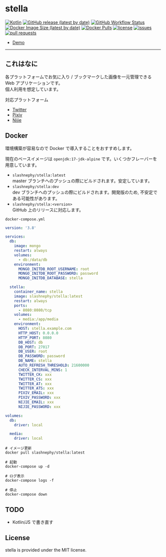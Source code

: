# stella

[![Kotlin](https://img.shields.io/badge/Kotlin-1.4.30-blue)](https://kotlinlang.org)
[![GitHub release (latest by date)](https://img.shields.io/github/v/release/SlashNephy/stella)](https://github.com/SlashNephy/stella/releases)
[![GitHub Workflow Status](https://img.shields.io/github/workflow/status/SlashNephy/stella/Docker)](https://hub.docker.com/r/slashnephy/stella)
[![Docker Image Size (latest by date)](https://img.shields.io/docker/image-size/slashnephy/stella)](https://hub.docker.com/r/slashnephy/stella)
[![Docker Pulls](https://img.shields.io/docker/pulls/slashnephy/stella)](https://hub.docker.com/r/slashnephy/stella)
[![license](https://img.shields.io/github/license/SlashNephy/stella)](https://github.com/SlashNephy/stella/blob/master/LICENSE)
[![issues](https://img.shields.io/github/issues/SlashNephy/stella)](https://github.com/SlashNephy/stella/issues)
[![pull requests](https://img.shields.io/github/issues-pr/SlashNephy/stella)](https://github.com/SlashNephy/stella/pulls)

- [Demo](https://stella.starry.blue)

---

## これはなに
各プラットフォームでお気に入り / ブックマークした画像を一元管理できる Web アプリケーションです。  
個人利用を想定しています。

対応プラットフォーム
- [Twitter](https://twitter.com)
- [Pixiv](https://pixiv.net)
- [Nijie](https://nijie.info)

## Docker

環境構築が容易なので Docker で導入することをおすすめします。

現在のベースイメージは `openjdk:17-jdk-alpine` です。いくつかフレーバーを用意しています。

- `slashnephy/stella:latest`  
  master ブランチへのプッシュの際にビルドされます。安定しています。
- `slashnephy/stella:dev`  
  dev ブランチへのプッシュの際にビルドされます。開発版のため, 不安定である可能性があります。
- `slashnephy/stella:<version>`  
  GitHub 上のリリースに対応します。

`docker-compose.yml`

```yaml
version: '3.8'

services:
  db:
    image: mongo
    restart: always
    volumes:
      - db:/data/db
    environment:
      MONGO_INITDB_ROOT_USERNAME: root
      MONGO_INITDB_ROOT_PASSWORD: password
      MONGO_INITDB_DATABASE: stella

  stella:
    container_name: stella
    image: slashnephy/stella:latest
    restart: always
    ports:
      - 8080:8080/tcp
    volumes:
      - media:/app/media
    environment:
      HOST: stella.example.com
      HTTP_HOST: 0.0.0.0
      HTTP_PORT: 8080
      DB_HOST: db
      DB_PORT: 27017
      DB_USER: root
      DB_PASSWORD: password
      DB_NAME: stella
      AUTO_REFRESH_THRESHOLD: 21600000
      CHECK_INTERVAL_MINS: 1
      TWITTER_CK: xxx
      TWITTER_CS: xxx
      TWITTER_AT: xxx
      TWITTER_ATS: xxx
      PIXIV_EMAIL: xxx
      PIXIV_PASSWORD: xxx
      NIJIE_EMAIL: xxx
      NIJIE_PASSWORD: xxx

volumes:
  db:
    driver: local

  media:
    driver: local
```

```console
# イメージ更新
docker pull slashnephy/stella:latest

# 起動
docker-compose up -d

# ログ表示
docker-compose logs -f

# 停止
docker-compose down
```

## TODO

- Kotlin/JS で書き直す

## License
stella is provided under the MIT license.
